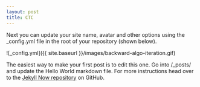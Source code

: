 ```yaml
---
layout: post
title: CTC
---
```


Next you can update your site name, avatar and other options using the _config.yml file in the root of your repository (shown below).



![_config.yml]({{ site.baseurl }}/images/backward-algo-iteration.gif)


The easiest way to make your first post is to edit this one. Go into /_posts/ and update the Hello World markdown file. For more instructions head over to the [Jekyll Now repository](https://github.com/barryclark/jekyll-now) on GitHub.
